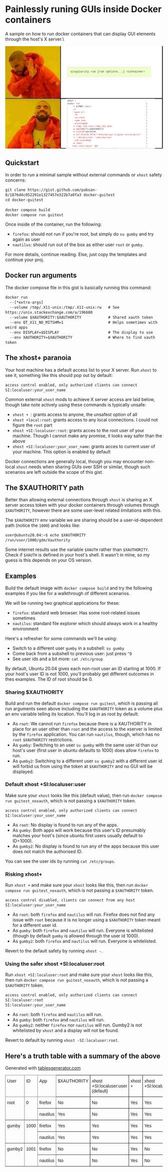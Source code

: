 # Painlessly runing GUIs inside Docker containers

A sample on how to run docker containers that can display GUI elements through the host's X server.\

![image](.fig/drake.png)


<!-- ![image](.fig/drake.png  | width=100) -->



## Quickstart

In order to run a minimal sample without external commands or `xhost` safety concerns:

```
git clone https://gist.github.com/pabsan-0/1876d4c052291e1327457e322b7a0fa3 docker-guitest
cd docker-guitest

docker compose build
docker compose run guitest
```

Once inside of the container, run the following:
- `firefox`: should not run if you're root, but simply do `su gumby` and try again as user
- `nautilus`: should run out of the box as either user `root` or `gumby`.

For more details, continue reading. Else, just copy the templates and continue your proj.


## Docker run arguments

The docker compose file in this gist is basically running this command:

```
docker run 
  --[*extra-args]
  --volume /tmp/.X11-unix:/tmp/.X11-unix:rw   # See https://unix.stackexchange.com/a/196680
  --volume $XAUTHORITY:$XAUTHORITY            # Shared xauth token
  --env QT_X11_NO_MITSHM=1                    # Helps sometimes with weird apps
  --env DISPLAY=$DISPLAY                      # The display to use
  --env XAUTHORITY=$XAUTHORITY                # Where to find xauth token 
```


## The xhost+ paranoia

Your host machine has a default access list to your X server. Run `xhost` to see it, something like this should pop out by default:

```
access control enabled, only authorized clients can connect
SI:localuser:your_user_name
```

Common external `xhost` mods to achieve X server access are laid below, though take note actively using these commands is typically unsafe:

- `xhost + `: grants access to anyone, the unsafest option of all
- `xhost +local:root`: grants access to any local connections. I could not figure the `root` part
- `xhost +SI:localuser:root`: grants acces to the root user of your machine. Though I cannot make any promise, it looks way safer than the above
- `xhost +SI:localuser:your_user_name`: grants acces to current user of your machine. This option is enabled by default



Docker connections are generally local, though you may encounter non-local `xhost` needs when sharing GUIs over SSH or similar, though such scenarios are left outside the scope of this gist.


## The $XAUTHORITY path

Better than allowing external connections through `xhost` is sharing an X server access token with your docker containers through volumes through `$XAUTHORITY`, however there are some user-level related limitations with this.

The `$XAUTHORITY` env variable we are sharing should be a user-id-dependent path (notice the `1000`) and looks like:

```
user@ubuntu20.04:~$ echo $XAUTHORITY 
/run/user/1000/gdm/Xauthority
```

Some internet results use the variable `$XAUTH` rather than `$XAUTHORITY`. Check if `$XAUTH` is defined in your host's shell. It wasn't in mine, so my guess is this depends on your OS version.


## Examples

Build the default image with `docker compose build` and try the following examples if you like for a walkthrough of different scenarios. 

We will be running two graphical applications for these:

- `firefox`: standard web browser. Has some root-related issues sometimes 
- `nautilus`: standard file explorer which should always work in a healthy environment

Here's a refresher for some commands we'll be using:

- Switch to a different user `gumby` in a subshell: `su gumby`
- Come back from a subshell to previous user: just press `^D`
- See user ids and a bit more: `cat /etc/group`

By default, Ubuntu 20.04 gives each non-root user an ID starting at 1000. If your host's user ID is not 1000, you'll probably get different outcomes in thes examples. The ID of root should be 0.

### Sharing $XAUTHORITY

Build and run the default `docker compose run guitest`, which is passing all run arguments seen above including the `$XAUTHORITY` token as a volume plus an env variable telling its location. You'll log in as root by default: 

- As `root`: We cannot run `firefox` because there is a XAUTHORITY in place for an user other than `root` and the access to the xserver is limited by the `firefox` application. You can run `nautilus`, though, which has no `root` `$XAUTHORITY` restrictions.
- As `gumby`: Switching to an user `su gumby` with the same user id than our host's user (first user in ubuntu defaults to 1000) does allow `firefox` to run. 
- As `gumby2`: Switching to a different user `su gumby2` with a different user id will forbid us from using the token at `$XAUTHORITY` and no GUI will be displayed. 


### Default xhost +SI:localuser:user

Make sure your `xhost` looks like this (default value), then run `docker compose run guitest_noxauth`, which is not passing a `$XAUTHORITY` token.
```
access control enabled, only authorized clients can connect
SI:localuser:your_user_name
```

- As `root`: No display is found to run any of the apps.
- As `gumby`: Both apps will work because this user's ID presumably matches your host's (since ubuntu first users usually default to ID=1000).
- As `gumby2`: No display is found to run any of the apps because this user does not match the authorised ID.

You can see the user ids by running `cat /etc/groups`.


### Risking xhost+

Run `xhost +` and make sure your `xhost` looks like this, then run `docker compose run guitest_noxauth`, which is not passing a `$XAUTHORITY` token.
```
access control disabled, clients can connect from any host
SI:localuser:your_user_name
```

- As `root`: both `firefox` and `nautilus` will run. Firefox does not find any issue with `root` because it is no longer using a `$XAUTHORITY` token meant for a different user id.
- As `gumby`: both `firefox` and `nautilus` will run. Everyone is whitelisted (though by default `gumby` is allowed through the user id 1000).
- As `gumby2`: both `firefox` and `nautilus` will run. Everyone is whitelisted.

Revert to the default safety by running `xhost -`.


### Using the safer xhost +SI:localuser:root

Run `xhost +SI:localuser:root` and make sure your `xhost` looks like this, then run `docker compose run guitest_noxauth`, which is not passing a `$XAUTHORITY` token.

```
access control enabled, only authorized clients can connect
SI:localuser:root
SI:localuser:your_user_name
```

- As `root`: both `firefox` and `nautilus` will run.
- As `gumby`: both `firefox` and `nautilus` will run.
- As `gumby2`: neither `firefox` nor `nautilus` will run. Gumby2 is not whitelisted by `xhost` and a display will not be found.

Revert to default by running `xhost -SI:localuser:root`.


## Here's a truth table with a summary of the above

Generated with [tablesgenerator.com](https://www.tablesgenerator.com/html_tables#)


<style type="text/css">
.tg  {border-collapse:collapse;border-spacing:0;}
.tg td{border-color:black;border-style:solid;border-width:1px;font-family:Arial, sans-serif;font-size:14px;
  overflow:hidden;padding:10px 5px;word-break:normal;}
.tg th{border-color:black;border-style:solid;border-width:1px;font-family:Arial, sans-serif;font-size:14px;
  font-weight:normal;overflow:hidden;padding:10px 5px;word-break:normal;}
.tg .tg-0pky{border-color:inherit;text-align:left;vertical-align:top}
.tg .tg-0lax{text-align:left;vertical-align:top}
</style>
<table class="tg">
<thead>
  <tr>
    <th class="tg-0pky">User</th>
    <th class="tg-0pky">ID</th>
    <th class="tg-0pky">App</th>
    <th class="tg-0lax">$XAUTHORITY</th>
    <th class="tg-0lax">xhost +SI:localuser:user (default)</th>
    <th class="tg-0lax">xhost +</th>
    <th class="tg-0lax">xhost +SI:localuser:root</th>
  </tr>
</thead>
<tbody>
  <tr>
    <td class="tg-0pky" rowspan="2">root</td>
    <td class="tg-0pky" rowspan="2">0</td>
    <td class="tg-0pky">firefox</td>
    <td class="tg-0lax">No</td>
    <td class="tg-0lax">No</td>
    <td class="tg-0lax">Yes</td>
    <td class="tg-0lax">Yes</td>
  </tr>
  <tr>
    <td class="tg-0pky">nautilus</td>
    <td class="tg-0lax">Yes</td>
    <td class="tg-0lax">No</td>
    <td class="tg-0lax">Yes</td>
    <td class="tg-0lax">Yes</td>
  </tr>
  <tr>
    <td class="tg-0pky" rowspan="2">gumby</td>
    <td class="tg-0pky" rowspan="2">1000</td>
    <td class="tg-0pky">firefox</td>
    <td class="tg-0lax">Yes</td>
    <td class="tg-0lax">Yes</td>
    <td class="tg-0lax">Yes</td>
    <td class="tg-0lax">Yes</td>
  </tr>
  <tr>
    <td class="tg-0pky">nautilus</td>
    <td class="tg-0lax">Yes</td>
    <td class="tg-0lax">Yes</td>
    <td class="tg-0lax">Yes</td>
    <td class="tg-0lax">Yes</td>
  </tr>
  <tr>
    <td class="tg-0pky" rowspan="2">gumby2</td>
    <td class="tg-0pky" rowspan="2">1001</td>
    <td class="tg-0pky">firefox</td>
    <td class="tg-0lax">No</td>
    <td class="tg-0lax">No</td>
    <td class="tg-0lax">Yes</td>
    <td class="tg-0lax">No</td>
  </tr>
  <tr>
    <td class="tg-0pky">nautilus</td>
    <td class="tg-0lax">No</td>
    <td class="tg-0lax">No</td>
    <td class="tg-0lax">Yes</td>
    <td class="tg-0lax">No</td>
  </tr>
</tbody>
</table>